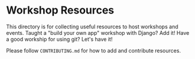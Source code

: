 # Workshop Resources

This directory is for collecting useful resources to host workshops and events.  Taught a "build your own app" workshop with Django? Add it!  Have a good workship for using git? Let's have it!

Please follow `CONTRIBUTING.md` for how to add and contribute resources.